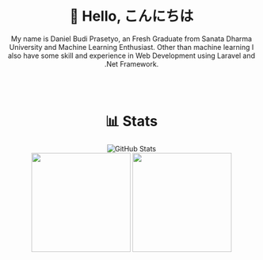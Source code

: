 <div align="center">
  
<!--  About Me  -->
  <h1>👋 Hello, こんにちは</h1>
  <p>
    My name is Daniel Budi Prasetyo, an Fresh Graduate from Sanata Dharma University and Machine Learning Enthusiast. Other than machine learning I also have some skill and experience in Web Development using Laravel and .Net Framework.
  </p>
  
  <br><br>
  
<!--  Skill  -->
<!--   <h1>📖 Skills</h1>
  <p>
    <img src="https://skillicons.dev/icons?i=tensorflow,laravel,mysql" />
  </p>
  
  <br><br> -->
  
<!--  Github Stats  -->
  <h1>📊 Stats</h1>
  <img src="https://streak-stats.demolab.com?user=danielprasetyo7952&theme=tokyonight&hide_border=true" alt="GitHub Stats" /><br>
  <img height=200 align="center" src="https://github-readme-stats.vercel.app/api?username=danielprasetyo7952&show_icons=true&theme=tokyonight&hide_border=true" />
  <img height=200 align="center" src="https://github-readme-stats.vercel.app/api/top-langs/?username=danielprasetyo7952&layout=compact&theme=tokyonight&hide_border=true">
</div>
